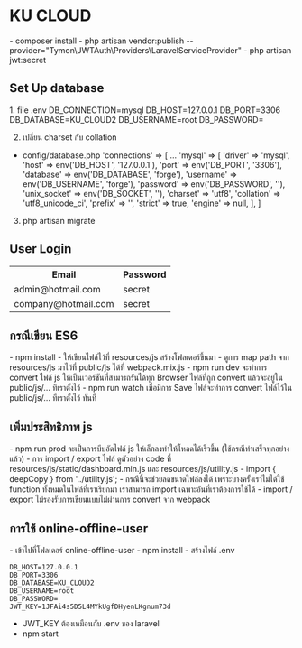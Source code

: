 <h1>KU CLOUD</h1>
- composer install
- php artisan vendor:publish --provider="Tymon\JWTAuth\Providers\LaravelServiceProvider"
- php artisan jwt:secret

<h2>Set Up database</h2>
1. file .env
DB_CONNECTION=mysql
DB_HOST=127.0.0.1
DB_PORT=3306
DB_DATABASE=KU_CLOUD2
DB_USERNAME=root
DB_PASSWORD=

2. เปลี่ยน charset กับ collation
- config/database.php
     'connections' => [
         ...
         'mysql' => [
                'driver' => 'mysql',
                'host' => env('DB_HOST', '127.0.0.1'),
                'port' => env('DB_PORT', '3306'),
                'database' => env('DB_DATABASE', 'forge'),
                'username' => env('DB_USERNAME', 'forge'),
                'password' => env('DB_PASSWORD', ''),
                'unix_socket' => env('DB_SOCKET', ''),
                'charset' => 'utf8',
                'collation' => 'utf8_unicode_ci',
                'prefix' => '',
                'strict' => true,
                'engine' => null,
            ],
     ]
3. php artisan migrate

<h2>User Login</h2>
<table>
    <tr>
        <th>Email</th>
        <th>Password</th>   
    </tr>
    <tr>
        <td>admin@hotmail.com</td>
        <td>secret</td>
    </tr>
    <tr>
        <td>company@hotmail.com</td>
        <td>secret</td>
    </tr>
</table>

<h2>กรณีเขียน ES6</h2>
- npm install
- ให้เขียนไฟล์ไว้ที่ resources/js สร้างโฟลเดอร์ขึ้นมา
- ดูการ map path จาก resources/js มาไว้ที่ public/js ได้ที่ webpack.mix.js
- npm run dev จะทำการ convert ไฟล์ js ให้เป็นเวอร์ชันที่สามารถรันได้ทุก Browser ไฟล์ที่ถูก convert แล้วจะอยู่ใน public/js/... ทีเราตั้งไว้
- npm run watch เมื่อมีการ Save ไฟล์จะทำการ convert ไฟล์ไว้ใน public/js/... ทีเราตั้งไว้ ทันที

<h2>เพิ่มประสิทธิภาพ js</h2>
- npm run prod จะเป็นการบีบอัดไฟล์ js ให้เล็กลงทำให้โหลดได้เร็วขึ้น (ใช้กรณีทำเสร็จทุกอย่างแล้ว)
- การ import / export ไฟล์ ดูตัวอย่าง code ที่ resources/js/static/dashboard.min.js และ resources/js/utility.js
    - import { deepCopy } from '../utility.js';
    - กรณีนี้จะช่วยลดขนาดไฟล์ลงได้ เพราะบางครั้งเราไม่ได้ใช้ function ทั้งหมดในไฟล์ที่เราเรียกมา เราสามารถ import เฉพาะอันที่เราต้องการใช้ได้
- import / export ไม่รองรับการเขียนแบบไม่ผ่านการ convert จาก webpack

<h2>การใช้ online-offline-user</h2> 
- เข้าไปที่โฟลเดอร์ online-offline-user 
- npm install
- สร้างไฟล์ .env

    DB_HOST=127.0.0.1
    DB_PORT=3306
    DB_DATABASE=KU_CLOUD2
    DB_USERNAME=root
    DB_PASSWORD=
    JWT_KEY=1JFAi4s5D5L4MYkUgfDHyenLKgnum73d

- JWT_KEY ต้องเหมือนกับ .env ของ laravel
- npm start